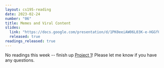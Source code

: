 ```yaml
---
layout: cs195-reading
date: 2023-02-24
number: "06"
title: Memes and Viral Content
slides:
  link: "https://docs.google.com/presentation/d/1PK0eeiAW06L03K-e-HGGfQdSG_wcG4dfqI-yMFBNlpc/edit"
  released: true
readings_released: true
---
```


<!-- No clue why jekyll-relative-links refuses to process an md link -->

No readings this week -- finish up
[Project 1](../../assignments/h195-proj1.html)! Please let me know if you have
any questions.
